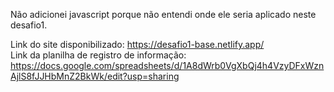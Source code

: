 Não adicionei javascript porque não entendi onde ele seria aplicado neste desafio1.

Link do site disponibilizado: https://desafio1-base.netlify.app/ <br>
Link da planilha de registro de informação: https://docs.google.com/spreadsheets/d/1A8dWrb0VgXbQj4h4VzyDFxWznAjlS8fJJHbMnZ2BkWk/edit?usp=sharing
